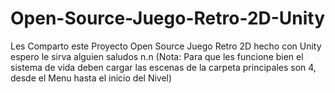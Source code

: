 # Open-Source-Juego-Retro-2D-Unity
Les Comparto este Proyecto Open Source Juego Retro 2D hecho con Unity espero le sirva alguien saludos n.n
(Nota: Para que les funcione bien el sistema de vida deben cargar las escenas de la carpeta principales son 4, desde el Menu hasta el inicio del Nivel)
